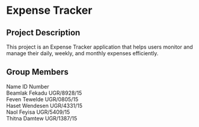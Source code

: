 # Expense Tracker

## Project Description
This project is an Expense Tracker application that helps users monitor and manage their daily, weekly, and monthly expenses efficiently.

## Group Members  
Name	ID Number  
Beamlak Fekadu	UGR/8928/15  
Feven Tewelde	UGR/0805/15  
Haset Wendesen	UGR/4331/15  
Naol Feyisa	UGR/5409/15  
Thitna Damtew	UGR/1387/15  
